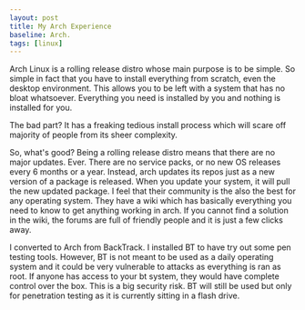 ```yaml
---
layout: post
title: My Arch Experience
baseline: Arch.
tags: [linux]
---
```

Arch Linux is a rolling release distro whose main purpose is to be simple. So simple in fact that you have to install everything from scratch, even the desktop environment. This allows you to be left with a system that has no bloat whatsoever. Everything you need is installed by you and nothing is installed for you. 

The bad part? It has a freaking tedious install process which will scare off majority of people from its sheer complexity. 

So, what's good? Being a rolling release distro means that there are no major updates. Ever. There are no service packs, or no new OS releases every 6 months or a year. Instead, arch updates its repos just as a new version of a package is released. When you update your system, it will pull the new updated package. I feel that their community is the also the best for any operating system. They have a wiki which has basically everything you need to know to get anything working in arch. If you cannot find a solution in the wiki, the forums are full of friendly people and it is just a few clicks away.

I converted to Arch from BackTrack. I installed BT to have try out some pen testing tools. However, BT is not meant to be used as a daily operating system and it could be very vulnerable to attacks as everything is ran as root. If anyone has access to your bt system, they would have complete control over the box. This is a big security risk. BT will still be used but only for penetration testing as it is currently sitting in a flash drive.